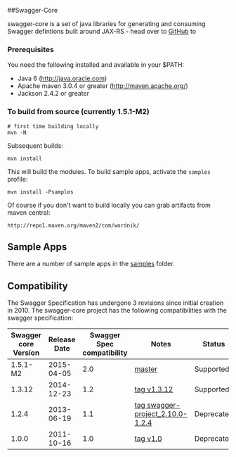 ##Swagger-Core

swagger-core is a set of java libraries for generating and consuming Swagger defintions built around JAX-RS - head over to [GitHub](https://github.com/swagger-api/swagger-core) to 

### Prerequisites
You need the following installed and available in your $PATH:

* Java 6 (http://java.oracle.com)
* Apache maven 3.0.4 or greater (http://maven.apache.org/)
* Jackson 2.4.2 or greater


### To build from source (currently 1.5.1-M2)
```
# first time building locally
mvn -N
```

Subsequent builds:
```
mvn install
```

This will build the modules.  To build sample apps, activate the `samples` profile:

```
mvn install -Psamples
```

Of course if you don't want to build locally you can grab artifacts from maven central:

`http://repo1.maven.org/maven2/com/wordnik/`

## Sample Apps
There are a number of sample apps in the [samples](https://github.com/swagger-api/swagger-core/blob/master/samples) folder.

## Compatibility
The Swagger Specification has undergone 3 revisions since initial creation in 2010.  The swagger-core project has the following compatibilities with the swagger specification:

Swagger core Version      | Release Date | Swagger Spec compatibility | Notes | Status
------------------------- | ------------ | -------------------------- | ----- | ----
1.5.1-M2                  | 2015-04-05   | 2.0           | [master](https://github.com/swagger-api/swagger-core) | Supported
1.3.12                    | 2014-12-23   | 1.2           | [tag v1.3.12](https://github.com/swagger-api/swagger-core/tree/v1.3.12) | Supported
1.2.4                     | 2013-06-19   | 1.1           | [tag swagger-project_2.10.0-1.2.4](https://github.com/swagger-api/swagger-core/tree/swagger-project_2.10.0-1.2.4) | Deprecated
1.0.0                     | 2011-10-16   | 1.0           | [tag v1.0](https://github.com/swagger-api/swagger-core/tree/v1.0) | Deprecated

